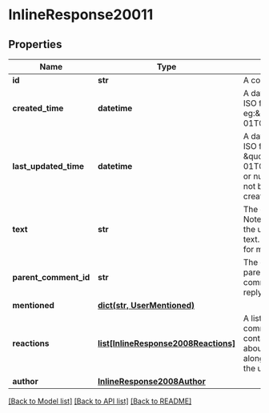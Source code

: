 # InlineResponse20011

## Properties
Name | Type | Description | Notes
------------ | ------------- | ------------- | -------------
**id** | **str** | A comment ID | 
**created_time** | **datetime** | A date timestamp in the ISO format, eg:\&quot;2018-01-01T00:00:00.000Z\&quot; | 
**last_updated_time** | **datetime** | A date timestamp in the ISO format, eg- \&quot;2018-01-01T00:00:00.000Z\&quot;, or null if this comment has not been updated since creation. | [optional] 
**text** | **str** | The comment text itself. Note that this can contain the user mentioned in the text. See user mentioned for more. | 
**parent_comment_id** | **str** | The comment ID of the parent comment, if this comment is a threaded reply | [optional] 
**mentioned** | [**dict(str, UserMentioned)**](UserMentioned.md) |  | [optional] 
**reactions** | [**list[InlineResponse2008Reactions]**](InlineResponse2008Reactions.md) | A list of reactions on this comment. Each entry contains information about the emoji itself, along with metadata about the user who reacted. | [optional] 
**author** | [**InlineResponse2008Author**](InlineResponse2008Author.md) |  | 

[[Back to Model list]](../README.md#documentation-for-models) [[Back to API list]](../README.md#documentation-for-api-endpoints) [[Back to README]](../README.md)

